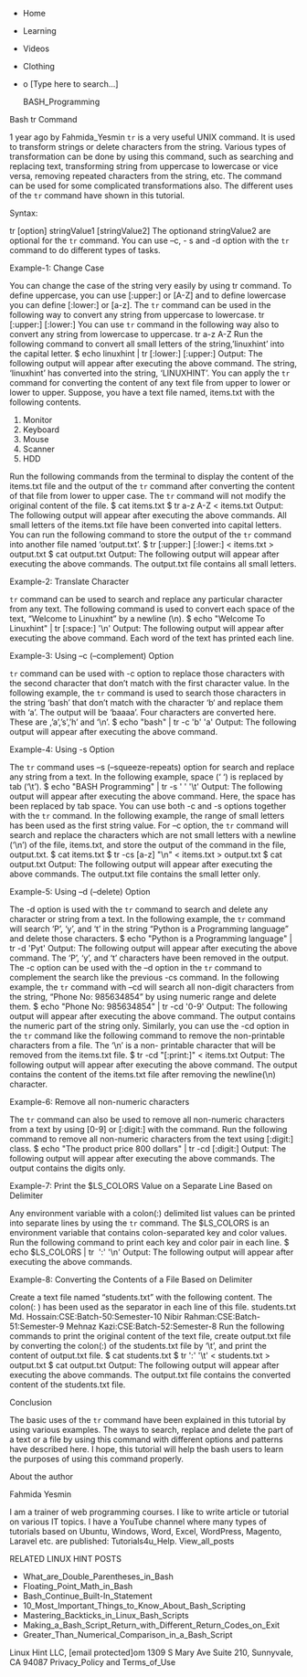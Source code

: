 





















































* Home
* Learning
* Videos
* Clothing
*
  o [Type here to search...]


   BASH_Programming


Bash tr Command

1 year ago
by Fahmida_Yesmin
`tr` is a very useful UNIX command. It is used to transform strings or delete
characters from the string. Various types of transformation can be done by
using this command, such as searching and replacing text, transforming string
from uppercase to lowercase or vice versa, removing repeated characters from
the string, etc. The command can be used for some complicated transformations
also. The different uses of the `tr` command have shown in this tutorial.

Syntax:

tr [option] stringValue1 [stringValue2]
The optionand stringValue2 are optional for the `tr` command. You can use –c, -
s and -d option with the `tr` command to do different types of tasks.

Example-1: Change Case

You can change the case of the string very easily by using tr command. To
define uppercase, you can use [:upper:] or [A-Z] and to define lowercase you
can define [:lower:] or [a-z].
The `tr` command can be used in the following way to convert any string from
uppercase to lowercase.
tr [:upper:] [:lower:]
You can use `tr` command in the following way also to convert any string from
lowercase to uppercase.
tr a-z A-Z
Run the following command to convert all small letters of the
string,’linuxhint’ into the capital letter.
$ echo linuxhint | tr [:lower:] [:upper:]
Output:
The following output will appear after executing the above command. The string,
‘linuxhint’ has converted into the string, ‘LINUXHINT’.
You can apply the `tr` command for converting the content of any text file from
upper to lower or lower to upper. Suppose, you have a text file named,
items.txt with the following contents.

  1. Monitor
  2. Keyboard
  3. Mouse
  4. Scanner
  5. HDD

Run the following commands from the terminal to display the content of the
items.txt file and the output of the `tr` command after converting the content
of that file from lower to upper case. The `tr` command will not modify the
original content of the file.
$ cat items.txt
$ tr a-z A-Z < items.txt
Output:
The following output will appear after executing the above commands. All small
letters of the items.txt file have been converted into capital letters.
You can run the following command to store the output of the `tr` command into
another file named ‘output.txt’.
$ tr [:upper:] [:lower:] < items.txt > output.txt
$ cat output.txt
Output:
The following output will appear after executing the above commands. The
output.txt file contains all small letters.

Example-2: Translate Character

`tr` command can be used to search and replace any particular character from
any text. The following command is used to convert each space of the text,
“Welcome to Linuxhint” by a newline (\n).
$ echo "Welcome To Linuxhint" | tr [:space:] '\n'
Output:
The following output will appear after executing the above command. Each word
of the text has printed each line.

Example-3: Using –c (–complement) Option

`tr` command can be used with -c option to replace those characters with the
second character that don’t match with the first character value. In the
following example, the `tr` command is used to search those characters in the
string ‘bash’ that don’t match with the character ‘b‘ and replace them with
‘a’. The output will be ‘baaaa’. Four characters are converted here. These are
,’a’,’s’,’h’ and ‘\n’.
$ echo "bash" | tr -c 'b' 'a'
Output:
The following output will appear after executing the above command.

Example-4: Using -s Option

The `tr` command uses –s (–squeeze-repeats) option for search and replace any
string from a text. In the following example, space (‘ ‘) is replaced by tab
(‘\t’).
$ echo "BASH Programming" | tr -s ' ' '\t'
Output:
The following output will appear after executing the above command. Here, the
space has been replaced by tab space.
You can use both -c and -s options together with the `tr` command. In the
following example, the range of small letters has been used as the first string
value. For –c option, the `tr` command will search and replace the characters
which are not small letters with a newline (‘\n’) of the file, items.txt, and
store the output of the command in the file, output.txt.
$ cat items.txt
$ tr -cs [a-z] "\n" < items.txt > output.txt
$ cat output.txt
Output:
The following output will appear after executing the above commands. The
output.txt file contains the small letter only.

Example-5: Using –d (–delete) Option

The -d option is used with the `tr` command to search and delete any character
or string from a text. In the following example, the `tr` command will search
‘P’, ‘y’, and ‘t’ in the string “Python is a Programming language” and delete
those characters.
$ echo "Python is a Programming language" | tr -d 'Pyt'
Output:
The following output will appear after executing the above command. The ‘P’,
‘y’, and ‘t’ characters have been removed in the output.
The -c option can be used with the –d option in the `tr` command to complement
the search like the previous -cs command. In the following example, the `tr`
command with –cd will search all non-digit characters from the string, “Phone
No: 985634854” by using numeric range and delete them.
$ echo "Phone No: 985634854" | tr -cd '0-9'
Output:
The following output will appear after executing the above command. The output
contains the numeric part of the string only.
Similarly, you can use the -cd option in the `tr` command like the following
command to remove the non-printable characters from a file. The ‘\n’ is a non-
printable character that will be removed from the items.txt file.
$ tr -cd "[:print:]" < items.txt
Output:
The following output will appear after executing the above command. The output
contains the content of the items.txt file after removing the newline(\n)
character.

Example-6: Remove all non-numeric characters

The `tr` command can also be used to remove all non-numeric characters from a
text by using [0-9] or [:digit:] with the command. Run the following command to
remove all non-numeric characters from the text using [:digit:] class.
$ echo "The product price 800 dollars" | tr -cd [:digit:]
Output:
The following output will appear after executing the above commands. The output
contains the digits only.

Example-7: Print the $LS_COLORS Value on a Separate Line Based on Delimiter

Any environment variable with a colon(:) delimited list values can be printed
into separate lines by using the `tr` command. The $LS_COLORS is an environment
variable that contains colon-separated key and color values. Run the following
command to print each key and color pair in each line.
$ echo $LS_COLORS | tr  ':' '\n'
Output:
The following output will appear after executing the above commands.

Example-8: Converting the Contents of a File Based on Delimiter

Create a text file named “students.txt” with the following content. The colon(:
) has been used as the separator in each line of this file.
students.txt
Md. Hossain:CSE:Batch-50:Semester-10
Nibir Rahman:CSE:Batch-51:Semester-9
Mehnaz Kazi:CSE:Batch-52:Semester-8
Run the following commands to print the original content of the text file,
create output.txt file by converting the colon(:) of the students.txt file by
‘\t’, and print the content of output.txt file.
$ cat students.txt
$ tr ':' '\t' < students.txt > output.txt
$ cat output.txt
Output:
The following output will appear after executing the above commands. The
output.txt file contains the converted content of the students.txt file.

Conclusion

The basic uses of the `tr` command have been explained in this tutorial by
using various examples. The ways to search, replace and delete the part of a
text or a file by using this command with different options and patterns have
described here. I hope, this tutorial will help the bash users to learn the
purposes of using this command properly.


About the author


Fahmida Yesmin

I am a trainer of web programming courses. I like to write article or tutorial
on various IT topics. I have a YouTube channel where many types of tutorials
based on Ubuntu, Windows, Word, Excel, WordPress, Magento, Laravel etc. are
published: Tutorials4u_Help.
View_all_posts

RELATED LINUX HINT POSTS


* What_are_Double_Parentheses_in_Bash
* Floating_Point_Math_in_Bash
* Bash_Continue_Built-In_Statement
* 10_Most_Important_Things_to_Know_About_Bash_Scripting
* Mastering_Backticks_in_Linux_Bash_Scripts
* Making_a_Bash_Script_Return_with_Different_Return_Codes_on_Exit
* Greater_Than_Numerical_Comparison_in_a_Bash_Script

Linux Hint LLC, [email protected]om
1309 S Mary Ave Suite 210, Sunnyvale, CA 94087
 Privacy_Policy and Terms_of_Use
